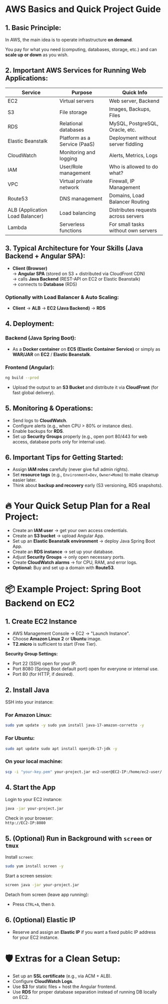 # AWS Basics and Quick Project Guide

## 1. Basic Principle:
In AWS, the main idea is to operate infrastructure **on demand**.

You pay for what you need (computing, databases, storage, etc.) and can **scale up or down** as you wish.

## 2. Important AWS Services for Running Web Applications:

| Service                  | Purpose                        | Quick Info                               |
| ------------------------- | ------------------------------ | ---------------------------------------- |
| EC2                       | Virtual servers                | Web server, Backend                     |
| S3                        | File storage                   | Images, Backups, Files                  |
| RDS                       | Relational databases           | MySQL, PostgreSQL, Oracle, etc.          |
| Elastic Beanstalk         | Platform as a Service (PaaS)   | Deployment without server fiddling      |
| CloudWatch                | Monitoring and logging         | Alerts, Metrics, Logs                   |
| IAM                       | User/Role management           | Who is allowed to do what?              |
| VPC                       | Virtual private network        | Firewall, IP Management                 |
| Route53                   | DNS management                 | Domains, Load Balancer Routing          |
| ALB (Application Load Balancer) | Load balancing             | Distributes requests across servers     |
| Lambda                    | Serverless functions           | For small tasks without own servers     |

## 3. Typical Architecture for Your Skills (Java Backend + Angular SPA):

- **Client (Browser)**  
  → **Angular SPA** (stored on S3 + distributed via CloudFront CDN)  
  → calls **Java Backend** (REST-API on EC2 or Elastic Beanstalk)  
  → connects to **Database** (RDS)

### Optionally with Load Balancer & Auto Scaling:

- **Client** → **ALB** → **EC2 (Java Backend)** → **RDS**

## 4. Deployment:

### Backend (Java Spring Boot):
- As a **Docker container** on **ECS (Elastic Container Service)** or simply as **WAR/JAR** on **EC2** / **Elastic Beanstalk**.

### Frontend (Angular):
```bash
ng build --prod
```


- Upload the output to an **S3 Bucket** and distribute it via **CloudFront** (for fast global delivery).

## 5. Monitoring & Operations:
- Send logs to **CloudWatch**.
- Configure alerts (e.g., when CPU > 80% or instance dies).
- Enable backups for **RDS**.
- Set up **Security Groups** properly (e.g., open port 80/443 for web access, database ports only for internal use).

## 6. Important Tips for Getting Started:
- Assign **IAM roles** carefully (never give full admin rights).
- Set **resource tags** (e.g., `Environment=Dev`, `Owner=Momo`) to make cleanup easier later.
- Think about **backup and recovery** early (S3 versioning, RDS snapshots).

# 🔥 Your Quick Setup Plan for a Real Project:

- Create an **IAM user** → get your own access credentials.
- Create an **S3 bucket** → upload Angular App.
- Set up an **Elastic Beanstalk environment** → deploy Java Spring Boot App.
- Create an **RDS instance** → set up your database.
- Adjust **Security Groups** → only open necessary ports.
- Create **CloudWatch alarms** → for CPU, RAM, and error logs.
- **Optional:** Buy and set up a domain with **Route53**.

# 📦 Example Project: Spring Boot Backend on EC2

## 1. Create EC2 Instance
- AWS Management Console → EC2 → "Launch Instance".
- Choose **Amazon Linux 2** or **Ubuntu** image.
- **T2.micro** is sufficient to start (Free Tier).

**Security Group Settings:**
- Port 22 (SSH) open for your IP.
- Port 8080 (Spring Boot default port) open for everyone or internal use.
- Port 80 (for HTTP, if desired).

## 2. Install Java
SSH into your instance:

### For **Amazon Linux**:
```bash
sudo yum update -y sudo yum install java-17-amazon-corretto -y
```
### For **Ubuntu**:
```bash
sudo apt update sudo apt install openjdk-17-jdk -y
```

###  On your local machine:
```bash
scp -i "your-key.pem" your-project.jar ec2-user@EC2-IP:/home/ec2-user/
```


## 4. Start the App
Login to your EC2 instance:
```bash
java -jar your-project.jar
```


Check in your browser:  
`http://EC2-IP:8080`

## 5. (Optional) Run in Background with `screen` or `tmux`
Install `screen`:
```bash
sudo yum install screen -y
```

Start a screen session:
```bash
screen java -jar your-project.jar
```

Detach from screen (leave app running):
- Press `CTRL+A`, then `D`.

## 6. (Optional) Elastic IP
- Reserve and assign an **Elastic IP** if you want a fixed public IP address for your EC2 instance.

# 🛡 Extras for a Clean Setup:
- Set up an **SSL certificate** (e.g., via ACM + ALB).
- Configure **CloudWatch Logs**.
- Use **S3** for static files + host the Angular frontend.
- Use **RDS** for proper database separation instead of running DB locally on EC2.

